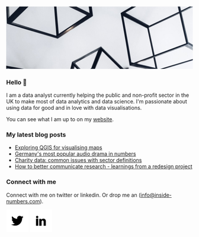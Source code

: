 ![alt text](https://github.com/Lisa-Ho/Lisa-Ho/blob/main/background-image.jpg)

### Hello 👋

I am a data analyst currently helping the public and non-profit sector in the UK to make most of data analytics and data science. I'm passionate about using data for good and in love with data visualisations. 

You can see what I am up to on my [website](www.inside-numbers.com).

### My latest blog posts

- [Exploring QGIS for visualising maps](https://inside-numbers.com/exploring-qgis-for-visualising-maps)
- [Germany's most popular audio drama in numbers](https://inside-numbers.com/germanys-most-popular-audio-drama-in-numbers)
- [Charity data: common issues with sector definitions](https://inside-numbers.com/charity-data-common-issues-with-sector-definitions)
- [How to better communicate research - learnings from a redesign project](https://inside-numbers.com/how-to-better-communicate-research-learnings-from-a-redesign-project)

### Connect with me 

Connect with me on twitter or linkedin. Or drop me an (info@inside-numbers.com). 

[![alt text][1.1]][1] 
[![alt text][2.1]][2]

[1.1]: https://github.com/Lisa-Ho/Lisa-Ho/blob/main/Github-readme-twitter-icon-small.png
[1]: https://twitter.com/LisaHornung_

[2.1]: https://github.com/Lisa-Ho/Lisa-Ho/blob/main/Github-readme-linkedin-icon-small.png 
[2]: https://uk.linkedin.com/in/lisa-hornung-16136783


<!--
**Lisa-Ho/Lisa-Ho** is a ✨ _special_ ✨ repository because its `README.md` (this file) appears on your GitHub profile.

Here are some ideas to get you started:

- 🔭 I’m currently working on ...
- 🌱 I’m currently learning ...
- 👯 I’m looking to collaborate on ...
- 🤔 I’m looking for help with ...
- 💬 Ask me about ...
- 📫 How to reach me: ...
- 😄 Pronouns: ...
- ⚡ Fun fact: ...
-->
